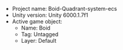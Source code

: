 <!-- UNITY CODE ASSIST INSTRUCTIONS START -->
- Project name: Boid-Quadrant-system-ecs
- Unity version: Unity 6000.1.7f1
- Active game object:
  - Name: Boid
  - Tag: Untagged
  - Layer: Default
<!-- UNITY CODE ASSIST INSTRUCTIONS END -->